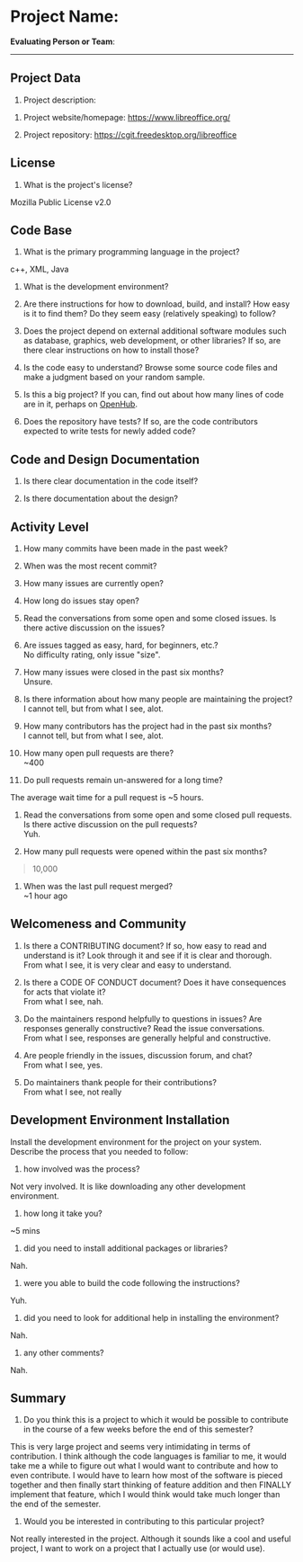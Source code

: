 # Project Name:  <!-- replace with the project name -->   



**Evaluating Person or Team**:
<!-- list your first name and github user-name-->

---

## Project Data

1. Project description: <br>
<!--
What is the purpose of this project? What does the code do? What type of users
does it have?
-->

1. Project website/homepage: https://www.libreoffice.org/

1. Project repository: https://cgit.freedesktop.org/libreoffice



## License

1. What is the project's license? <br>
<!--
In most repositories there will be a file named LICENSE or something similar in
the root level of the repository. This is the one to examine. There may be
different licenses on specific files, but the project will have a main license.
-->

Mozilla Public License v2.0



## Code Base


1. What is the primary programming language in the project?

c++, XML, Java

1. What is the development environment? <br>
	<!--
	For example, is it Gnu C++ on Linux?
	Is it a Windows 10 application? Does one need to develop in a virtual machine?
	-->

1. Are there instructions for how to download, build, and install? How easy is it
to find them? Do they seem easy (relatively speaking) to follow? <br>

1. Does the project depend on external additional software modules such as
database,  graphics, web development, or other libraries? If so, are there clear instructions on how to install those? <br>

1. Is the code easy to understand? Browse some source code files and make
a judgment based on your random sample. <br>

1. Is this a big project? If you can, find out about how many lines of code
are in it, perhaps on [OpenHub](https://www.openhub.net/). <br>

1. Does the repository have tests? If so, are the code contributors expected to write tests for newly added code? <br>



## Code and Design Documentation
1. Is there clear documentation in the code itself? <br>

1. Is there documentation about the design?  <br>


## Activity Level


1. How many commits have been made in the past week? <br>

1. When was the most recent commit? <br>

1. How many issues are currently open? <br>

1. How long do issues stay open? <br>
	<!--
	Take the five closed issues (they can be most recently closed or a sample distributed over time) and look at when each was first reported.
	Compute the number of days that each was open and take the average.
	-->

1. Read the conversations from some open and some closed issues. Is there active discussion on the issues? <br>

1. Are issues tagged as easy, hard, for beginners, etc.? <br>
No difficulty rating, only issue "size".

1. How many issues were closed in the past six months? <br>
Unsure.

1. Is there information about how many people are maintaining the project? <br>
I cannot tell, but from what I see, alot.

1. How many contributors has the project had in the past six months? <br>
I cannot tell, but from what I see, alot.

1. How many open pull requests are there? <br>
~400

1. Do pull requests remain un-answered for a long time? <br>
	<!--
	Look at the closed pull requests to see how long they stayed open.
	Take the five closed pull requests  (they can be most recently closed or a sample distributed over time) and look at when each was first created.
	Compute the number of days that each was open and take the average.
	-->
  The average wait time for a pull request is ~5 hours.

1. Read the conversations from some open and some closed pull requests.  Is there active discussion on the pull requests? <br>
Yuh.

1. How many pull requests were opened within the past six months? <br>
>10,000

1. When was the last pull request merged? <br>
~1 hour ago

## Welcomeness and Community

1. Is there a CONTRIBUTING document? If so, how easy to read and understand is it?
Look through it and see if it is clear and thorough. <br>
From what I see, it is very clear and easy to understand.

1. Is there a CODE OF CONDUCT document? Does it have consequences for acts that
violate it? <br>
From what I see, nah.

1. Do the maintainers respond helpfully to questions in issues? Are responses generally constructive? Read the issue conversations. <br>
From what I see, responses are generally helpful and constructive.

1. Are people friendly in the issues, discussion forum, and chat? <br>
From what I see, yes.

1. Do maintainers thank people for their contributions? <br>
From what I see, not really


## Development Environment Installation

Install the development environment for the project on your system.
Describe the process that you needed to follow:

1. how involved was the process? <br>

Not very involved. It is like downloading any other development environment.

1. how long it take you? <br>

~5 mins

1. did you need to install additional packages or libraries? <br>

Nah.

1. were you able to build the code following the instructions? <br>

Yuh.

1. did you need to look for additional help in installing the environment? <br>

Nah.

1. any other comments? <br>

Nah.




## Summary
1. Do you think  this is a project to which it would be possible to contribute
in the course of a few weeks before the end of this semester? <br>
	<!--
	Explain your position. Do NOT simply say 'yes or 'no'.
	-->
  This is very large project and seems very intimidating in terms of contribution. I think although the code languages is familiar to me, it would take me a while to figure out what I would want to contribute and how to even contribute. I would have to learn how most of the software is pieced together and then finally start thinking of feature addition and then FINALLY implement that feature, which I would think would take much longer than the end of the semester.

1. Would you be interested in contributing to this particular project? <br>
	<!--
	Explain why you would or would not be interested in contributing to this project. Do NOT simply say 'yes or 'no'.
	-->
Not really interested in the project. Although it sounds like a cool and useful project, I want to work on a project that I actually use (or would use).
